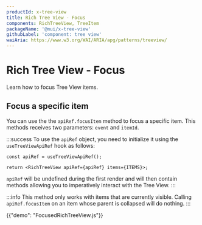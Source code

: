 ```yaml
---
productId: x-tree-view
title: Rich Tree View - Focus
components: RichTreeView, TreeItem
packageName: '@mui/x-tree-view'
githubLabel: 'component: tree view'
waiAria: https://www.w3.org/WAI/ARIA/apg/patterns/treeview/
---
```


# Rich Tree View - Focus

<p class="description">Learn how to focus Tree View items.</p>

## Focus a specific item

You can use the the `apiRef.focusItem` method to focus a specific item.
This methods receives two parameters: `event` and `itemId`.

:::success
To use the `apiRef` object, you need to initialize it using the `useTreeViewApiRef` hook as follows:

```tsx
const apiRef = useTreeViewApiRef();

return <RichTreeView apiRef={apiRef} items={ITEMS}>;
```

`apiRef` will be undefined during the first render and will then contain methods allowing you to imperatively interact with the Tree View.
:::

:::info
This method only works with items that are currently visible.
Calling `apiRef.focusItem` on an item whose parent is collapsed will do nothing.
:::

{{"demo": "FocusedRichTreeView.js"}}
